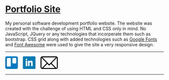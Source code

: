 # <span style="color:lightblue" target="_blank"> [Portfolio Site](https://Zynorthis.github.io)

My personal software development portfolio website. The website was created with the challenge of using HTML and CSS only in mind. No JavaScript, JQuery or any technologies that incorperate them such as bootstrap. CSS grid along with added technologies such as [Google Fonts](https://fonts.google.com/) and [Font Awesome](https://fontawesome.com/) were used to give the site a very responsive design.

<hr/>

[<img src="https://github.com/Zynorthis/Bluestone/blob/master/bluestone/github_assests/pictures/trello_icon.png" width="40" height="40" alt="Trello">](https://trello.com/b/E0PazU97/portfolio-site "Trello")&nbsp;&nbsp;&nbsp;&nbsp;[<img src="https://github.com/Zynorthis/Bluestone/blob/master/bluestone/github_assests/pictures/linkedin_icon.png" width="40" height="40" alt="LinkedIn">](https://www.linkedin.com/in/jacob-taylor-a962a2181/ "LinkedIn")&nbsp;&nbsp;&nbsp;&nbsp;[<img src="https://github.com/Zynorthis/Bluestone/blob/master/bluestone/github_assests/pictures/email_icon.png" width="55" height="40" alt="Email">](mailto:jacobtaylor727@outlook.com?Subject=Hello_Jacob "Email")

<hr/>

<!-- testing -->